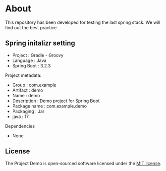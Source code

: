 # About

This repository has been developed for testing the last spring stack. We will find out the best practice.

## Spring initalizr setting

- Project : Gradle - Groovy
- Language : Java
- Spring Boot : 3.2.3
  
Project metadata:

- Group : com.example
- Artifact : demo
- Name : demo
- Description : Demo project for Spring Boot
- Package name : com.example.demo
- Packaging : Jar
- java : 17

Dependencies

- None

## License

The Project Demo is open-sourced software licensed under the [MIT license](https://opensource.org/licenses/MIT).
